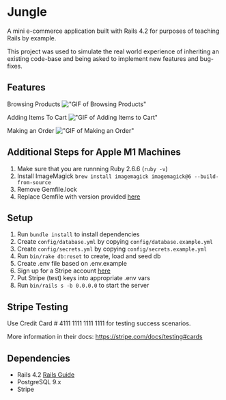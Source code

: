 # Jungle

A mini e-commerce application built with Rails 4.2 for purposes of teaching Rails by example.

This project was used to simulate the real world experience of inheriting an existing code-base and being asked to implement new features and bug-fixes.

## Features

Browsing Products
!["GIF of Browsing Products"](https://github.com/Ruby-Zhuang/jungle-rails/blob/master/docs/Products.gif?raw=true)

Adding Items To Cart
!["GIF of Adding Items to Cart"](https://github.com/Ruby-Zhuang/jungle-rails/blob/master/docs/Adding%20Items.gif?raw=true)

Making an Order
!["GIF of Making an Order"](https://github.com/Ruby-Zhuang/jungle-rails/blob/master/docs/Making%20Order.gif?raw=true)

## Additional Steps for Apple M1 Machines

1. Make sure that you are runnning Ruby 2.6.6 (`ruby -v`)
1. Install ImageMagick `brew install imagemagick imagemagick@6 --build-from-source`
1. Remove Gemfile.lock
1. Replace Gemfile with version provided [here](https://gist.githubusercontent.com/FrancisBourgouin/831795ae12c4704687a0c2496d91a727/raw/ce8e2104f725f43e56650d404169c7b11c33a5c5/Gemfile)

## Setup

1. Run `bundle install` to install dependencies
2. Create `config/database.yml` by copying `config/database.example.yml`
3. Create `config/secrets.yml` by copying `config/secrets.example.yml`
4. Run `bin/rake db:reset` to create, load and seed db
5. Create .env file based on .env.example
6. Sign up for a Stripe account [here](https://stripe.com/en-ca)
7. Put Stripe (test) keys into appropriate .env vars
8. Run `bin/rails s -b 0.0.0.0` to start the server

## Stripe Testing

Use Credit Card # 4111 1111 1111 1111 for testing success scenarios.

More information in their docs: <https://stripe.com/docs/testing#cards>

## Dependencies

- Rails 4.2 [Rails Guide](http://guides.rubyonrails.org/v4.2/)
- PostgreSQL 9.x
- Stripe
